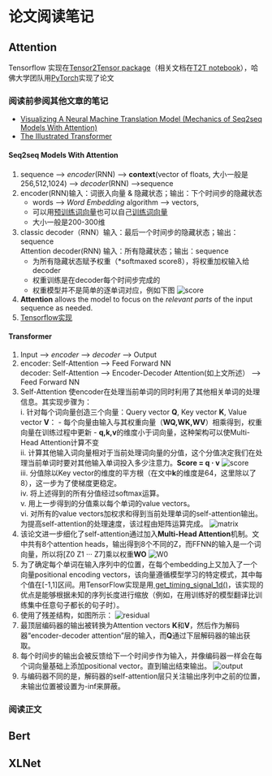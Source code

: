 # 论文阅读笔记
## Attention
Tensorflow 实现在[Tensor2Tensor package](https://github.com/tensorflow/tensor2tensor)（相关文档在[T2T notebook](https://colab.research.google.com/github/tensorflow/tensor2tensor/blob/master/tensor2tensor/notebooks/hello_t2t.ipynb)），哈佛大学团队用[PyTorch](http://nlp.seas.harvard.edu/2018/04/03/attention.html)实现了论文
### 阅读前参阅其他文章的笔记
- [Visualizing A Neural Machine Translation Model (Mechanics of Seq2seq Models With Attention)](https://jalammar.github.io/visualizing-neural-machine-translation-mechanics-of-seq2seq-models-with-attention/)
- [The Illustrated Transformer](https://jalammar.github.io/illustrated-transformer/)
#### Seq2seq Models With Attention
1. sequence --> *encoder*(RNN) --> **context**(vector of floats, 大小一般是256,512,1024) --> *decoder*(RNN) -->sequence
2. encoder(RNN)输入：词嵌入向量 & 隐藏状态；输出：下个时间步的隐藏状态
    - words --> *Word Embedding* algorithm --> vectors,
    - 可以用[预训练词向量](https://github.com/Embedding/Chinese-Word-Vectors)也可以自己[训练词向量](https://blog.csdn.net/zhylhy520/article/details/87615772)
    - 大小一般是200-300维
3. classic decoder（RNN）输入：最后一个时间步的隐藏状态；输出：sequence\
   Attention decoder(RNN) 输入：所有隐藏状态；输出：sequence
    - 为所有隐藏状态赋予权重（*softmaxed score8），将权重加权输入给decoder
    - 权重训练是在decoder每个时间步完成的
    - 权重模型并不是简单的逐单词对应，例如下图
    ![score](https://jalammar.github.io/images/attention_sentence.png)
4. **Attention** allows the model to focus on the *relevant parts* of the input sequence as needed.
5. [Tensorflow实现](https://github.com/tensorflow/nmt)
#### Transformer
1. Input --> *encoder* --> *decoder* --> Output
2. encoder: Self-Attention --> Feed Forward NN\
   decoder: Self-Attention --> Encoder-Decoder Attention(如上文所述） --> Feed Forward NN
3. Self-Attention 使encoder在处理当前单词的同时利用了其他相关单词的处理信息。其实现步骤为：\
    i. 针对每个词向量创造三个向量：Query vector **Q**, Key vector **K**, Value vector **V**：
        - 每个向量由输入与其权重向量（**WQ,WK,WV**）相乘得到，权重向量在训练过程中更新
        - **q,k,v**的维度小于词向量，这种架构可以使Multi-Head Attention计算不变\
    ii. 计算其他输入词向量相对于当前处理词向量的分值，这个分值决定我们在处理当前单词时要对其他输入单词投入多少注意力。**Score = q · v**
    ![score](https://jalammar.github.io/images/t/transformer_self_attention_score.png)\
    iii. 分值除以Key vector的维度的平方根（在文中**k**的维度是64，这里除以了8），这一步为了使梯度更稳定。\
    iv. 将上述得到的所有分值经过softmax运算。\
    v. 用上一步得到的分值乘以每个单词的value vectors。\
    vi. 对所有的value vectors加权求和得到当前处理单词的self-attention输出。\
    为提高self-attention的处理速度，该过程由矩阵运算完成。
    ![matrix](https://jalammar.github.io/images/t/self-attention-matrix-calculation-2.png)
4. 该论文进一步细化了self-attention通过加入**Multi-Head Attention**机制。文中共有8个attention heads，输出得到8个不同的Z，而FFNN的输入是一个词向量，所以将\[Z0 Z1 ··· Z7]乘以权重**WO** 
![W0](https://jalammar.github.io/images/t/transformer_attention_heads_weight_matrix_o.png)
5. 为了确定每个单词在输入序列中的位置，在每个embedding上又加入了一个向量positional encoding vectors，该向量遵循模型学习的特定模式，其中每个值在\[-1,1]区间。用TensorFlow实现是用[ get_timing_signal_1d()](https://github.com/tensorflow/tensor2tensor/blob/23bd23b9830059fbc349381b70d9429b5c40a139/tensor2tensor/layers/common_attention.py)，该实现的优点是能够根据未知的序列长度进行缩放（例如，在用训练好的模型翻译比训练集中任意句子都长的句子时）。
6. 使用了残差结构，如图所示：
![residual](https://jalammar.github.io/images/t/transformer_resideual_layer_norm_2.png)
7. 最顶层编码器的输出被转换为Attention vectors **K**和**V**，然后作为解码器“encoder-decoder attention”层的输入，而**Q**通过下层解码器的输出获取。
8. 每个时间步的输出会被反馈给下一个时间步作为输入，并像编码器一样会在每个词向量基础上添加positional vector。直到输出<EOS>结束输出。
![output](https://jalammar.github.io/images/t/transformer_decoding_2.gif)
9. 与编码器不同的是，解码器的self-attention层只关注输出序列中之前的位置，未输出位置被设置为-inf来屏蔽。


### 阅读正文

## Bert

## XLNet
